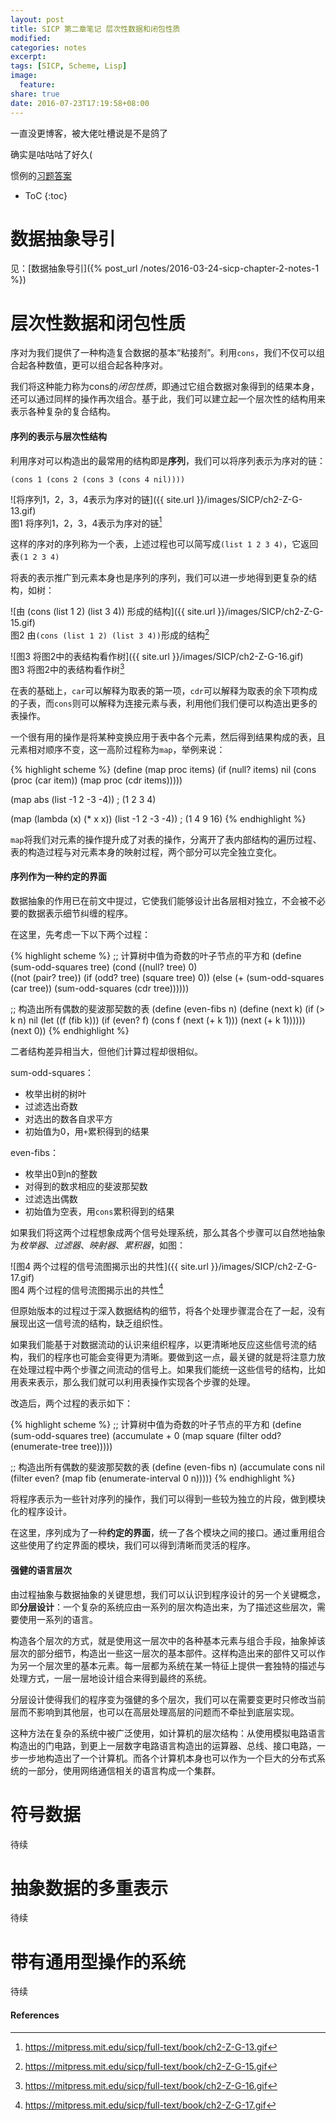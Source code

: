 ```yaml
---
layout: post
title: SICP 第二章笔记 层次性数据和闭包性质
modified:
categories: notes
excerpt:
tags: [SICP, Scheme, Lisp]
image:
  feature:
share: true
date: 2016-07-23T17:19:58+08:00
---
```


一直没更博客，被大佬吐槽说是不是鸽了

确实是咕咕咕了好久(

惯例的[习题答案](https://github.com/hrl/SICP/tree/master/ch2)

* ToC
{:toc}

# 数据抽象导引

见：[数据抽象导引]({% post_url /notes/2016-03-24-sicp-chapter-2-notes-1 %})

# 层次性数据和闭包性质

序对为我们提供了一种构造复合数据的基本“粘接剂”。利用`cons`，我们不仅可以组合起各种数值，更可以组合起各种序对。

我们将这种能力称为cons的*闭包性质*，即通过它组合数据对象得到的结果本身，还可以通过同样的操作再次组合。基于此，我们可以建立起一个层次性的结构用来表示各种复杂的复合结构。

#### 序列的表示与层次性结构

利用序对可以构造出的最常用的结构即是**序列**，我们可以将序列表示为序对的链：

`(cons 1 (cons 2 (cons 3 (cons 4 nil))))`

![将序列1，2，3，4表示为序对的链]({{ site.url }}/images/SICP/ch2-Z-G-13.gif)  
图1 将序列1，2，3，4表示为序对的链[^1]  

这样的序对的序列称为一个表，上述过程也可以简写成`(list 1 2 3 4)`，它返回表`(1 2 3 4)`

将表的表示推广到元素本身也是序列的序列，我们可以进一步地得到更复杂的结构，如树：

![由 (cons (list 1 2) (list 3 4)) 形成的结构]({{ site.url }}/images/SICP/ch2-Z-G-15.gif)  
图2 由`(cons (list 1 2) (list 3 4))`形成的结构[^2]  

![图3 将图2中的表结构看作树]({{ site.url }}/images/SICP/ch2-Z-G-16.gif)  
图3 将图2中的表结构看作树[^3]  

在表的基础上，`car`可以解释为取表的第一项，`cdr`可以解释为取表的余下项构成的子表，而`cons`则可以解释为连接元素与表，利用他们我们便可以构造出更多的表操作。

一个很有用的操作是将某种变换应用于表中各个元素，然后得到结果构成的表，且元素相对顺序不变，这一高阶过程称为`map`，举例来说：

{% highlight scheme %}
(define (map proc items)
  (if (null? items)
      nil
      (cons (proc (car item))
            (map proc (cdr items)))))

(map abs
     (list -1 2 -3 -4))   ; (1 2 3 4)

(map (lambda (x) (* x x))
     (list -1 2 -3 -4))   ; (1 4 9 16)
{% endhighlight %}

`map`将我们对元素的操作提升成了对表的操作，分离开了表内部结构的遍历过程、表的构造过程与对元素本身的映射过程，两个部分可以完全独立变化。

#### 序列作为一种约定的界面

数据抽象的作用已在前文中提过，它使我们能够设计出各层相对独立，不会被不必要的数据表示细节纠缠的程序。

在这里，先考虑一下以下两个过程：

{% highlight scheme %}
;; 计算树中值为奇数的叶子节点的平方和
(define (sum-odd-squares tree)
  (cond ((null? tree) 0)  
        ((not (pair? tree))
         (if (odd? tree) (square tree) 0))
        (else (+ (sum-odd-squares (car tree))
                 (sum-odd-squares (cdr tree))))))

;; 构造出所有偶数的斐波那契数的表
(define (even-fibs n)
  (define (next k)
    (if (> k n)
        nil
        (let ((f (fib k)))
          (if (even? f)
              (cons f (next (+ k 1)))
              (next (+ k 1))))))
  (next 0))
{% endhighlight %}

二者结构差异相当大，但他们计算过程却很相似。

sum-odd-squares：

 - 枚举出树的树叶  
 - 过滤选出奇数  
 - 对选出的数各自求平方  
 - 初始值为0，用`+`累积得到的结果  

even-fibs：

 - 枚举出0到n的整数  
 - 对得到的数求相应的斐波那契数  
 - 过滤选出偶数  
 - 初始值为空表，用`cons`累积得到的结果  

如果我们将这两个过程想象成两个信号处理系统，那么其各个步骤可以自然地抽象为*枚举器*、*过滤器*、*映射器*、*累积器*，如图：

![图4 两个过程的信号流图揭示出的共性]({{ site.url }}/images/SICP/ch2-Z-G-17.gif)  
图4 两个过程的信号流图揭示出的共性[^4]  

但原始版本的过程过于深入数据结构的细节，将各个处理步骤混合在了一起，没有展现出这一信号流的结构，缺乏组织性。

如果我们能基于对数据流动的认识来组织程序，以更清晰地反应这些信号流的结构，我们的程序也可能会变得更为清晰。要做到这一点，最关键的就是将注意力放在处理过程中两个步骤之间流动的信号上。如果我们能统一这些信号的结构，比如用表来表示，那么我们就可以利用表操作实现各个步骤的处理。

改造后，两个过程的表示如下：

{% highlight scheme %}
;; 计算树中值为奇数的叶子节点的平方和
(define (sum-odd-squares tree)
  (accumulate +
              0
              (map square
                   (filter odd?
                           (enumerate-tree tree)))))

;; 构造出所有偶数的斐波那契数的表
(define (even-fibs n)
  (accumulate cons
              nil
              (filter even?
                      (map fib
                           (enumerate-interval 0 n)))))
{% endhighlight %}

将程序表示为一些针对序列的操作，我们可以得到一些较为独立的片段，做到模块化的程序设计。

在这里，序列成为了一种**约定的界面**，统一了各个模块之间的接口。通过重用组合这些使用了约定界面的模块，我们可以得到清晰而灵活的程序。

#### 强健的语言层次

由过程抽象与数据抽象的关键思想，我们可以认识到程序设计的另一个关键概念，即**分层设计**：一个复杂的系统应由一系列的层次构造出来，为了描述这些层次，需要使用一系列的语言。

构造各个层次的方式，就是使用这一层次中的各种基本元素与组合手段，抽象掉该层次的部分细节，构造出一些这一层次的基本部件。这样构造出来的部件又可以作为另一个层次里的基本元素。每一层都为系统在某一特征上提供一套独特的描述与处理方式，一层一层地设计组合来得到最终的系统。

分层设计使得我们的程序变为强健的多个层次，我们可以在需要变更时只修改当前层而不影响到其他层，也可以在高层处理高层的问题而不牵扯到底层实现。

这种方法在复杂的系统中被广泛使用，如计算机的层次结构：从使用模拟电路语言构造出的门电路，到更上一层数字电路语言构造出的运算器、总线、接口电路，一步一步地构造出了一个计算机。而各个计算机本身也可以作为一个巨大的分布式系统的一部分，使用网络通信相关的语言构成一个集群。

# 符号数据

待续

# 抽象数据的多重表示

待续

# 带有通用型操作的系统

待续

#### References

[^1]: https://mitpress.mit.edu/sicp/full-text/book/ch2-Z-G-13.gif  
[^2]: https://mitpress.mit.edu/sicp/full-text/book/ch2-Z-G-15.gif  
[^3]: https://mitpress.mit.edu/sicp/full-text/book/ch2-Z-G-16.gif  
[^4]: https://mitpress.mit.edu/sicp/full-text/book/ch2-Z-G-17.gif  
